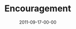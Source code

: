 ---
layout: message
category: message
series: "Everyday Friends"
title: "Encouragement"
date: 2011-09-17-00-00
message_id: 692
audio: "http://s3.amazonaws.com/crossroads-media/messages/audio/everydayfriends02.mp3"
audio-duration: "33:44"
program: "http://s3.amazonaws.com/crossroads-media/documents/09_17-18_11Program.pdf"
description: "Chuck Mingo talks about the power of encouragement in friendships."
video: "http://s3.amazonaws.com/crossroads-media/messages/video/everydayfriends02.mp4"
video-duration: "33:48"
video-image: "http://s3.amazonaws.com/crossroads-media/images/everydayfriends02_still2.jpg"
tag: 
 - mingo
 - friendship
 - encouragment
 - encouragement
 - program
explicit: false
---